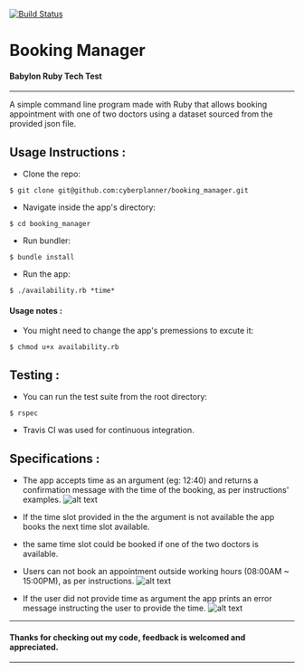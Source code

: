 [![Build Status](https://travis-ci.com/cyberplanner/booking_manager.svg?token=2GwpjbQN1QM2GpxTtmcG&branch=master)](https://travis-ci.com/cyberplanner/booking_manager)

# Booking Manager

#### Babylon Ruby Tech Test
----
A simple command line program made with Ruby that allows booking appointment with one of two doctors using a dataset sourced from the provided json file.

## Usage Instructions :

* Clone the repo:

```
$ git clone git@github.com:cyberplanner/booking_manager.git
```

* Navigate inside the app's directory:

```
$ cd booking_manager
```
* Run bundler:

```
$ bundle install
```
* Run the app:

```
$ ./availability.rb *time*
```
#### Usage notes :
* You might need to change the app's premessions to excute it:
```
$ chmod u+x availability.rb
```

## Testing :
* You can run the test suite from the root directory:
```
$ rspec
```
* Travis CI was used for continuous integration.


## Specifications :

* The app accepts time as an argument (eg: 12:40) and returns a confirmation message with the time of the booking, as per instructions' examples.
![alt text](http://i66.tinypic.com/2s7tnd5.jpg "booking an appointment")

* If the time slot provided in the the argument is not available the app books the next time slot available.

* the same time slot could be booked if one of the two doctors is available.

* Users can not book an appointment outside working hours (08:00AM ~ 15:00PM), as per instructions.
![alt text](http://i67.tinypic.com/rm8w1j.jpg "Error 1")
* If the user did not provide time as argument the app prints an error message instructing the user to provide the time.
![alt text](http://i65.tinypic.com/1zee9o9.jpg "Error 2")

----
#### Thanks for checking out my code, feedback is welcomed and appreciated.
----
